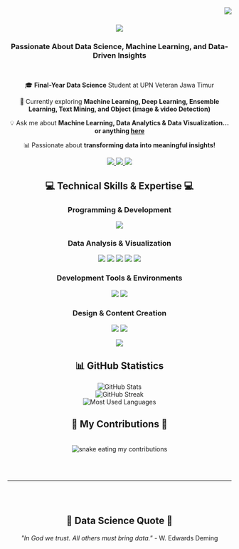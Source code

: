 <img align="right" src="https://visitor-badge.laobi.icu/badge?page_id=Ranggaalan.Ranggaalan"/>

<h1 align="center">
    <img src="https://readme-typing-svg.herokuapp.com/?font=Righteous&size=35&center=true&vCenter=true&width=500&height=70&duration=4000&lines=Hi+There!+👋;+I'm+Rangga+Laksana!;" />
</h1>

<h3 align="center">Passionate About Data Science, Machine Learning, and Data-Driven Insights</h3>

<br/>

<div align="center">
 
 🎓 **Final-Year Data Science** Student at UPN Veteran Jawa Timur
 
 🚀 Currently exploring **Machine Learning, Deep Learning, Ensemble Learning, Text Mining, and Object (image & video Detection)**

💡 Ask me about **Machine Learning, Data Analytics & Data Visualization... or anything [here](https://github.com/Ranggaalan/Ranggaalan/issues)**

📊 Passionate about **transforming data into meaningful insights!**

 </div>
 
<div align="center"> 
  <a href="mailto:ranggaalan90@gmail.com">
    <img src="https://img.shields.io/badge/Gmail-333333?style=for-the-badge&logo=gmail&logoColor=red" />
  </a>
  <a href="https://www.linkedin.com/in/rangga-laksana" target="_blank">
    <img src="https://img.shields.io/badge/LinkedIn-0077B5?style=for-the-badge&logo=linkedin&logoColor=white" target="_blank" />
  </a>
  <a href="https://Ranggaalan.github.io" target="_blank">
     <img src="https://img.shields.io/badge/Portfolio-FF5722?style=for-the-badge&logo=todoist&logoColor=white" target="_blank" />
  </a>
</div>

<!-- Tech Stack Section -->
<h2 align="center">💻 Technical Skills & Expertise 💻</h2>

<!-- Main categories with clean organization -->
<div align="center">
  <h3>Programming & Development</h3>
  <p>
    <img src="https://skillicons.dev/icons?i=python,vscode,anaconda,mysql,github" />
  </p>
  
  <h3>Data Analysis & Visualization</h3>
  <p>
    <img src="https://img.shields.io/badge/Power_BI-F2C811?style=for-the-badge&logo=powerbi&logoColor=black" />
    <img src="https://img.shields.io/badge/Tableau-E97627?style=for-the-badge&logo=tableau&logoColor=white" />
    <img src="https://img.shields.io/badge/Looker_Studio-4285F4?style=for-the-badge&logo=google&logoColor=white" />
    <img src="https://img.shields.io/badge/Microsoft_Excel-217346?style=for-the-badge&logo=microsoft-excel&logoColor=white" />
    <img src="https://img.shields.io/badge/Pentaho-E00000?style=for-the-badge&logo=pentaho&logoColor=white" />
  </p>
  
  <h3>Development Tools & Environments</h3>
  <p>
    <img src="https://img.shields.io/badge/XAMPP-FB7A24?style=for-the-badge&logo=xampp&logoColor=white" />
    <img src="https://img.shields.io/badge/Streamlit-FF4B4B?style=for-the-badge&logo=streamlit&logoColor=white" />
  </p>
  
  <h3>Design & Content Creation</h3>
  <p>
    <img src="https://img.shields.io/badge/Canva-00C4CC?style=for-the-badge&logo=canva&logoColor=white" />
    <img src="https://img.shields.io/badge/CapCut-000000?style=for-the-badge&logo=capcut&logoColor=white" />
  </p>
</div>

<!-- Elegant separator -->
<div align="center">
  <img src="https://user-images.githubusercontent.com/73097560/115834477-dbab4500-a447-11eb-908a-139a6edaec5c.gif">
</div>

<!-- GitHub Statistics Section -->
<div align="center">
  <h2>📊 GitHub Statistics</h2>
  <img src="https://github-readme-stats.vercel.app/api?username=Ranggaalan&theme=radical&hide_border=true&include_all_commits=false&count_private=true" alt="GitHub Stats"><br/>
  <img src="https://github-readme-streak-stats.herokuapp.com/?user=Ranggaalan&theme=radical&hide_border=true" alt="GitHub Streak"><br/>
  <img src="https://github-readme-stats.vercel.app/api/top-langs/?username=Ranggaalan&theme=radical&hide_border=true&include_all_commits=false&count_private=true&layout=compact" alt="Most Used Languages">
</div>

<div align="center">
  <h2>🐍 My Contributions 🐍</h2>
  <br>
  <img alt="snake eating my contributions" src="https://raw.githubusercontent.com/Ranggaalan/Ranggaalan/output/github-contribution-grid-snake.svg" />
  
  <br/><br/>
</div>

<hr/>

<div align="center">
  <br><br>
  <h2>💭 Data Science Quote 💭</h2>
  <i>"In God we trust. All others must bring data."</i> - W. Edwards Deming
  <br><br>
</div>

<br/>
